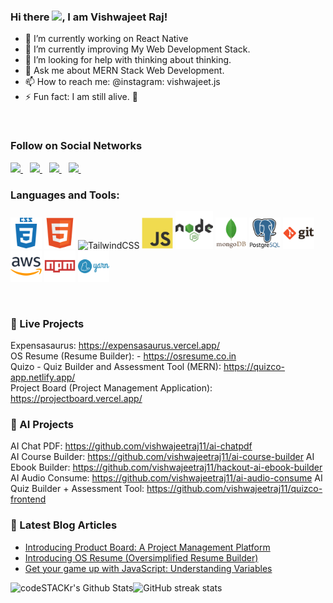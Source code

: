 ### Hi there <img src="https://raw.githubusercontent.com/MartinHeinz/MartinHeinz/master/wave.gif" width="30px">, I am Vishwajeet Raj!

- 🔭 I’m currently working on React Native
- 🌱 I’m currently improving My Web Development Stack.
- 🤔 I’m looking for help with thinking about thinking. 
- 💬 Ask me about MERN Stack Web Development.
- 📫 How to reach me: @instagram: vishwajeet.js
- ⚡ Fun fact: I am still alive. 🤷‍

<br />


### Follow on Social Networks

  <a href="https://www.linkedin.com/in/vishwajeetraj11/">
    <img width="30px" src="https://www.vectorlogo.zone/logos/linkedin/linkedin-icon.svg" target="_blank"/>
  </a>&ensp;

  <a href="https://twitter.com/Vishwajeet323/">
    <img width="30px" src="https://www.vectorlogo.zone/logos/twitter/twitter-official.svg" target="_blank"/>
  </a>&ensp;

  <a href="https://www.instagram.com/vishwajeet.js/">
    <img width="30px" src="https://www.vectorlogo.zone/logos/instagram/instagram-icon.svg" target="_blank" />
  </a>&ensp;
  <a href="https://www.youtube.com/channel/UCU7LV8eGRUmidJklEekn07Q">
    <img width="30px" src="https://www.vectorlogo.zone/logos/youtube/youtube-icon.svg" target="_blank"/>
  </a>&ensp;

### Languages and Tools:

<img src="https://github.com/devicons/devicon/blob/master/icons/css3/css3-plain-wordmark.svg" alt="CSS" width="50" height="50"/> <img src="https://github.com/devicons/devicon/blob/master/icons/html5/html5-original.svg" alt="HTML" width="50" height="50"/> <img src="https://cdn.worldvectorlogo.com/logos/tailwindcss.svg" alt="TailwindCSS" width="50" height="50"/> 
<img src="https://github.com/devicons/devicon/blob/master/icons/javascript/javascript-original.svg" alt="JavaScript" width="50" height="50"/> 
<img src="https://github.com/devicons/devicon/blob/master/icons/nodejs/nodejs-original-wordmark.svg" alt="NodeJS" width="60" height="60"/>
<img src="https://github.com/devicons/devicon/blob/master/icons/mongodb/mongodb-original-wordmark.svg" alt="MongoDB" width="50" height="50"/>
<img src="https://github.com/devicons/devicon/blob/master/icons/postgresql/postgresql-original-wordmark.svg" alt="PostgreSQL" width="50" height="50"/>
<img src="https://github.com/devicons/devicon/blob/master/icons/git/git-original-wordmark.svg" alt="Git" width="50" height="50"/>
<img src="https://github.com/devicons/devicon/blob/master/icons/amazonwebservices/amazonwebservices-original-wordmark.svg" alt="AWS" width="50" height="50"/>
<img src="https://github.com/devicons/devicon/blob/master/icons/npm/npm-original-wordmark.svg" alt="npm" width="50" height="50"/> <img src="https://github.com/devicons/devicon/blob/master/icons/yarn/yarn-original-wordmark.svg" alt="yarn" width="50" height="50"/> 

<br />

### 📘 Live Projects  
Expensasaurus: https://expensasaurus.vercel.app/  
OS Resume (Resume Builder): - https://osresume.co.in   
Quizo - Quiz Builder and Assessment Tool (MERN): https://quizco-app.netlify.app/  
Project Board (Project Management Application): https://projectboard.vercel.app/   

### 📘 AI Projects  
AI Chat PDF: https://github.com/vishwajeetraj11/ai-chatpdf  
AI Course Builder: https://github.com/vishwajeetraj11/ai-course-builder
AI Ebook Builder: https://github.com/vishwajeetraj11/hackout-ai-ebook-builder
AI Audio Consume: https://github.com/vishwajeetraj11/ai-audio-consume
AI Quiz Builder + Assessment Tool: https://github.com/vishwajeetraj11/quizco-frontend

### 📘 Latest Blog Articles

<!-- BLOG-POST-LIST:START -->
- [Introducing Product Board: A Project Management Platform](https://vishwajeetraj11.hashnode.dev/introducing-product-board-a-project-management-platform)
- [Introducing OS Resume (Oversimplified Resume Builder)](https://vishwajeetraj11.hashnode.dev/introducing-os-resume-oversimplified-resume-builder)
- [Get your game up with JavaScript: Understanding Variables](https://vishwajeetraj11.hashnode.dev/get-your-game-up-with-javascript-understanding-variables)
<!-- BLOG-POST-LIST:END -->

<img align="left" alt="codeSTACKr's Github Stats" src="https://github-readme-stats.vercel.app/api?username=vishwajeetraj11&show_icons=true&hide_border=true" />


[twitter]: https://twitter.com/Vishwajeet323
[instagram]: https://www.instagram.com/vishwajeetraj11/
[linkedin]: https://www.linkedin.com/in/vishwajeetraj11/

![GitHub streak stats](https://github-readme-streak-stats.herokuapp.com/?user=vishwajeetraj11&count_private=true&theme=tokyonight&hide=contribs,prs)

